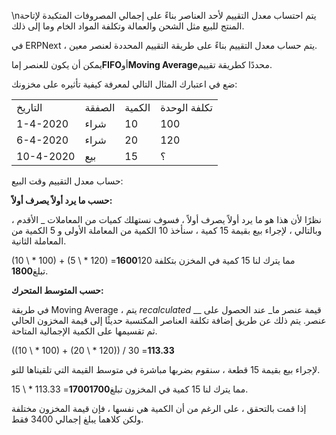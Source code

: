 \nيتم احتساب معدل التقييم لأحد العناصر بناءً على إجمالي المصروفات المتكبدة لإتاحة المنتج للبيع مثل الشحن والعمالة وتكلفة المواد الخام وما إلى ذلك.

في ERPNext ، يتم حساب معدل التقييم بناءً على طريقة التقييم المحددة لعنصر معين.

يمكن أن يكون للعنصر إما**FIFO**أو**Moving Average**محددًا كطريقة تقييم.

ضع في اعتبارك المثال التالي لمعرفة كيفية تأثيره على مخزونك:

| | | | |
| --- | --- | --- | --- |
| التاريخ | الصفقة | الكمية | تكلفة الوحدة |
| 1-4-2020 | شراء | 10 | 100 |
| 6-4-2020 | شراء | 20 | 120 |
| 10-4-2020 | بيع | 15 | ؟ |

حساب معدل التقييم وقت البيع:

**حسب ما يرد أولاً يصرف أولاً:**

نظرًا لأن هذا هو ما يرد أولاً يصرف أولاً ، فسوف نستهلك كميات من المعاملات _ الأقدم ، وبالتالي ، لإجراء بيع بقيمة 15 كمية ، سنأخذ 10 الكمية من المعاملة الأولى و 5 الكمية من المعاملة الثانية.

(10 \ * 100) + (5 \ * 120) =**1600**مما يترك لنا 15 كمية في المخزن بتكلفة 120 تبلغ**1800**.

**حسب المتوسط ​​المتحرك:**

في طريقة Moving Average ، يتم _recalculated_ __ قيمة عنصر ما_ عند الحصول على عنصر. يتم ذلك عن طريق إضافة تكلفة العناصر المكتسبة حديثًا إلى قيمة المخزون الحالي ثم تقسيمها على الكمية الإجمالية المتاحة.

((10 \ * 100) + (20 \ * 120)) / 30 =**113.33**

لإجراء بيع بقيمة 15 قطعة ، سنقوم بضربها مباشرة في متوسط ​​القيمة التي تلقيناها للتو.

15 \ * 113.33 =**1700**مما يترك لنا 15 كمية في المخزون تبلغ**1700**.

إذا قمت بالتحقق ، على الرغم من أن الكمية هي نفسها ، فإن قيمة المخزون مختلفة ولكن كلاهما يبلغ إجمالي 3400 فقط.